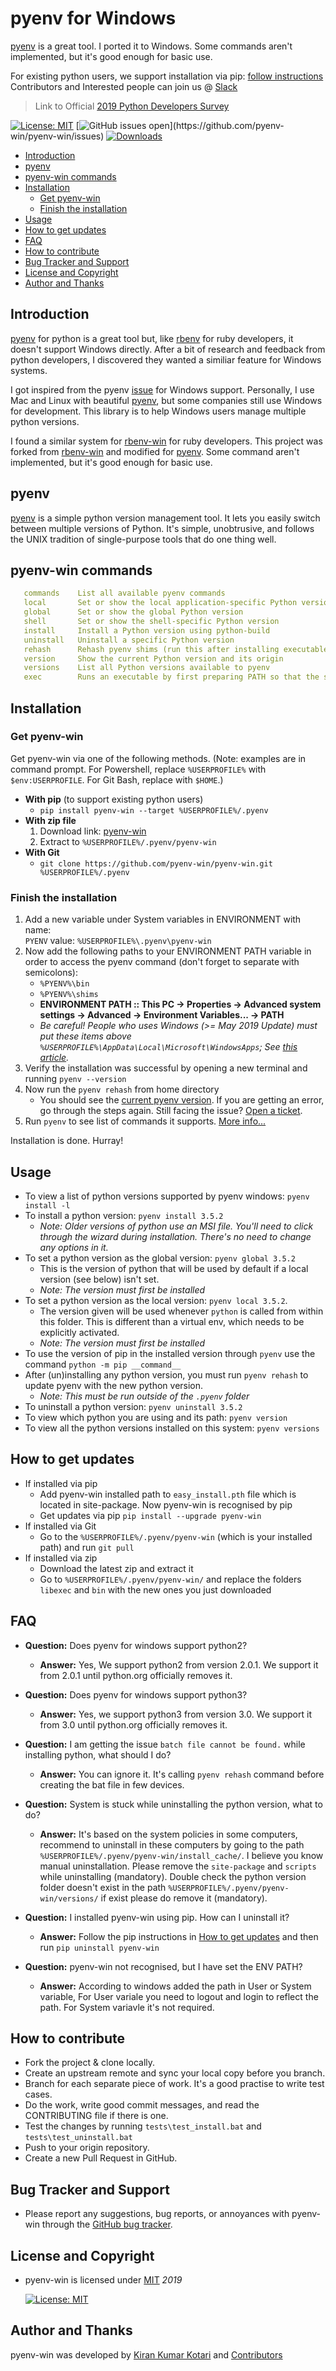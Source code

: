 # pyenv for Windows

[pyenv][1] is a great tool. I ported it to Windows. Some commands aren't implemented, but it's good enough for basic use.

For existing python users, we support installation via pip: [follow instructions](#installation)  
Contributors and Interested people can join us @ [Slack](https://join.slack.com/t/pyenvforwindows/shared_invite/enQtODQ0NTQwMjEzOTA4LWE1YjMwMGI3YTAwYjg0MGQzNjg1ZjJiYTMzMTJkNWM4NTY5OTY4YmU3ZjhjMTc3MGJhMDY1MmJkMjFmY2ViNTI)

>  Link to Official [2019 Python Developers Survey](https://surveys.jetbrains.com/s3/c16-python-developers-survey-2019)

[![License: MIT](https://img.shields.io/badge/License-MIT-yellow.svg)](https://opensource.org/licenses/MIT)
[![GitHub issues open](https://img.shields.io/github/issues/pyenv-win/pyenv-win.svg?)](https://github.com/pyenv-win/pyenv-win/issues)
[![Downloads](https://pepy.tech/badge/pyenv-win)](https://pepy.tech/project/pyenv-win)

- [Introduction](#introduction)
- [pyenv](#pyenv)
- [pyenv-win commands](#pyenv-win-commands)
- [Installation](#installation)
   - [Get pyenv-win](#get-pyenv-win)
   - [Finish the installation](#finish-the-installation)
- [Usage](#usage)
- [How to get updates](#how-to-get-updates)
- [FAQ](#faq)
- [How to contribute](#how-to-contribute)
- [Bug Tracker and Support](#bug-tracker-and-support)
- [License and Copyright](#license-and-copyright)
- [Author and Thanks](#author-and-thanks)

## Introduction

[pyenv][1] for python is a great tool but, like [rbenv][2] for ruby developers, it doesn't support Windows directly. After a bit of research and feedback from python developers, I discovered they wanted a similiar feature for Windows systems.

I got inspired from the pyenv [issue][4] for Windows support. Personally, I use Mac and Linux with beautiful [pyenv][1], but some companies still use Windows for development. This library is to help Windows users manage multiple python versions.

I found a similar system for [rbenv-win][3] for ruby developers. This project was forked from [rbenv-win][3] and modified for [pyenv][1]. Some command aren't implemented, but it's good enough for basic use.

## pyenv

[pyenv][1] is a simple python version management tool. It lets you easily switch between multiple versions of Python. It's simple, unobtrusive, and follows the UNIX tradition of single-purpose tools that do one thing well.

## pyenv-win commands

```yml
   commands    List all available pyenv commands
   local       Set or show the local application-specific Python version
   global      Set or show the global Python version
   shell       Set or show the shell-specific Python version
   install     Install a Python version using python-build
   uninstall   Uninstall a specific Python version
   rehash      Rehash pyenv shims (run this after installing executables)
   version     Show the current Python version and its origin
   versions    List all Python versions available to pyenv
   exec        Runs an executable by first preparing PATH so that the selected Python
```

## Installation

### Get pyenv-win

Get pyenv-win via one of the following methods. (Note: examples are in command prompt. For Powershell, replace `%USERPROFILE%` with `$env:USERPROFILE`. For Git Bash, replace with `$HOME`.)

- **With pip** (to support existing python users)
   - `pip install pyenv-win --target %USERPROFILE%/.pyenv`
- **With zip file**
   1. Download link: [pyenv-win](https://github.com/pyenv-win/pyenv-win/archive/master.zip)
   2. Extract to `%USERPROFILE%/.pyenv/pyenv-win`
- **With Git**
   - `git clone https://github.com/pyenv-win/pyenv-win.git %USERPROFILE%/.pyenv`

### Finish the installation
   
   1. Add a new variable under System variables in ENVIRONMENT with name:  
      `PYENV` value: `%USERPROFILE%\.pyenv\pyenv-win` 
   2. Now add the following paths to your ENVIRONMENT PATH variable in order to access the pyenv command (don't forget to separate with semicolons):
      - `%PYENV%\bin`
      - `%PYENV%\shims`
      - __ENVIRONMENT PATH :: This PC -> Properties -> Advanced system settings -> Advanced -> Environment Variables... -> PATH__
      - _Be careful! People who uses Windows (>= May 2019 Update) must put these items above `%USERPROFILE%\AppData\Local\Microsoft\WindowsApps`; See [this article](https://devblogs.microsoft.com/python/python-in-the-windows-10-may-2019-update/)._
   2. Verify the installation was successful by opening a new terminal and running `pyenv --version`
   3. Now run the `pyenv rehash` from home directory
      - You should see the [current pyenv version](https://github.com/pyenv-win/pyenv-win/blob/master/setup.py). If you are getting an error, go through the steps again. Still facing the issue? [Open a ticket](https://github.com/pyenv-win/pyenv-win/issues).
   4. Run `pyenv` to see list of commands it supports. [More info...](#usage)

   Installation is done. Hurray!

## Usage

- To view a list of python versions supported by pyenv windows: `pyenv install -l`
- To install a python version:  `pyenv install 3.5.2`
   - _Note: Older versions of python use an MSI file. You'll need to click through the wizard during installation. There's no need to change any options in it._
- To set a python version as the global version: `pyenv global 3.5.2`
   - This is the version of python that will be used by default if a local version (see below) isn't set.
   - _Note: The version must first be installed_
- To set a python version as the local version: `pyenv local 3.5.2`.
   - The version given will be used whenever `python` is called from within this folder. This is different than a virtual env, which needs to be explicitly activated.
   - _Note: The version must first be installed_
- To use the version of pip in the installed version through `pyenv` use the command `python -m pip __command__`  
- After (un)installing any python version, you must run `pyenv rehash` to update pyenv with the new python version.
   - _Note: This must be run outside of the `.pyenv` folder_
- To uninstall a python version: `pyenv uninstall 3.5.2`
- To view which python you are using and its path: `pyenv version`
- To view all the python versions installed on this system: `pyenv versions`


## How to get updates

- If installed via pip
   - Add pyenv-win installed path to `easy_install.pth` file which is located in site-package. Now pyenv-win is recognised by pip
   - Get updates via pip `pip install --upgrade pyenv-win`
- If installed via Git
   - Go to the `%USERPROFILE%/.pyenv/pyenv-win` (which is your installed path) and run `git pull`
- If installed via zip
   - Download the latest zip and extract it
   - Go to `%USERPROFILE%/.pyenv/pyenv-win/` and replace the folders `libexec` and `bin` with the new ones you just downloaded

## FAQ

- **Question:** Does pyenv for windows support python2?
   - **Answer:** Yes, We support python2 from version 2.0.1. We support it from 2.0.1 until python.org officially removes it.

- **Question:** Does pyenv for windows support python3?
   - **Answer:** Yes, we support python3 from version 3.0. We support it from 3.0 until python.org officially removes it.

- **Question:** I am getting the issue `batch file cannot be found.` while installing python, what should I do?
   - **Answer:** You can ignore it. It's calling `pyenv rehash` command before creating the bat file in few devices.

- **Question:** System is stuck while uninstalling the python version, what to do?
   - **Answer:** It's based on the system policies in some computers, recommend to uninstall in these computers by going to the path `%USERPROFILE%/.pyenv/pyenv-win/install_cache/`. I believe you know manual uninstallation. Please remove the `site-package` and `scripts` while uninstalling (mandatory). Double check the python version folder doesn't exist in the path `%USERPROFILE%/.pyenv/pyenv-win/versions/` if exist please do remove it (mandatory).

- **Question:** I installed pyenv-win using pip. How can I uninstall it?
   - **Answer:** Follow the pip instructions in [How to get updates](#how-to-get-updates) and then run `pip uninstall pyenv-win`

- **Question:** pyenv-win not recognised, but I have set the ENV PATH?
   - **Answer:** According to windows added the path in User or System variable, For User variale you need to logout and login to reflect the path. For System variavle it's not required.



## How to contribute

- Fork the project & clone locally.
- Create an upstream remote and sync your local copy before you branch.
- Branch for each separate piece of work. It's a good practise to write test cases.
- Do the work, write good commit messages, and read the CONTRIBUTING file if there is one.
- Test the changes by running `tests\test_install.bat` and `tests\test_uninstall.bat`
- Push to your origin repository.
- Create a new Pull Request in GitHub.

## Bug Tracker and Support

- Please report any suggestions, bug reports, or annoyances with pyenv-win through the [GitHub bug tracker](https://github.com/pyenv-win/pyenv-win/issues).

## License and Copyright

- pyenv-win is licensed under [MIT](http://opensource.org/licenses/mit-license.php) *2019*

   [![License: MIT](https://img.shields.io/badge/License-MIT-yellow.svg)](https://opensource.org/licenses/MIT)

## Author and Thanks

pyenv-win was developed by [Kiran Kumar Kotari](https://github.com/kirankotari) and [Contributors](https://github.com/pyenv-win/pyenv-win/graphs/contributors)

[1]: https://github.com/pyenv/pyenv
[2]: https://github.com/rbenv/rbenv
[3]: https://github.com/nak1114/rbenv-win
[4]: https://github.com/pyenv/pyenv/issues/62
